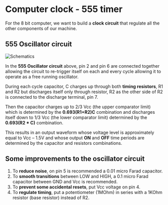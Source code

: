 # Computer clock - 555 timer

For the 8 bit computer, we want to build a **clock circuit** that regulate all the other components of our machine.


## 555 Oscillator circuit

![Schematics](https://github.com/mattiatritto/8bitcomputer/blob/master/1-ClockCircuit/1-AstableTimer/images/555-timer.png)

In the **555 Oscillator circuit** above, pin 2 and pin 6 are connected together allowing the circuit to re-trigger itself on each and every cycle 
allowing it to operate as a free running oscillator. 

During each cycle capacitor, C charges up through both **timing resistors**, R1 and R2
but discharges itself only through resistor, R2 as the other side of R2 is connected to the discharge terminal, pin 7.

Then the capacitor charges up to 2/3 Vcc (the upper comparator limit) which is determined by the **0.693(R1+R2)C** combination 
and discharges itself down to 1/3 Vcc (the lower comparator limit) determined by the **0.693(R2 * C)** combination. 

This results in an output waveform whose voltage level is approximately equal to Vcc – 1.5V 
and whose output **ON** and **OFF** time periods are determined by the capacitor and resistors combinations.


## Some improvements to the oscillator circuit

1. To **reduce noise**, on pin 5 is recommended a 0.01 micro Farad capacitor.
2. To **smooth transitions** between LOW and HIGH, a 0.1 micro Farad capacitor between GND and Vcc is recommended.
3. To **prevent some accidental resets**, put Vcc voltage on pin 4.
4. To **regulate timing**, put a potentiometer (1MOhm) in series with a 1KOhm resistor (base resistor) instead of R2.
